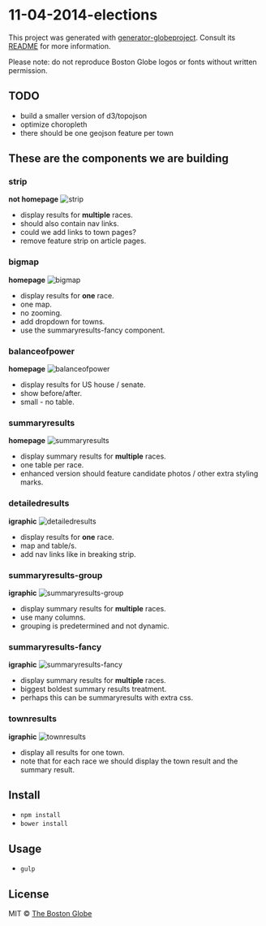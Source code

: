 # 11-04-2014-elections

This project was generated with [generator-globeproject](https://github.com/BostonGlobe/generator-globeproject). Consult its [README](https://github.com/BostonGlobe/generator-globeproject) for more information.

Please note: do not reproduce Boston Globe logos or fonts without written permission.

## TODO

- build a smaller version of d3/topojson
- optimize choropleth
- there should be one geojson feature per town

## These are the components we are building

### strip
**not homepage**
![strip](https://cloud.githubusercontent.com/assets/370976/4511030/59b4e9a6-4b30-11e4-9de6-e28b890d616c.jpg)
- display results for **multiple** races.
- should also contain nav links.
- could we add links to town pages?
- remove feature strip on article pages.

### bigmap
**homepage**
![bigmap](https://cloud.githubusercontent.com/assets/370976/4511026/59abccb8-4b30-11e4-9833-fdd10f87c5af.jpg)
- display results for **one** race.
- one map.
- no zooming.
- add dropdown for towns.
- use the summaryresults-fancy component.

### balanceofpower
**homepage**
![balanceofpower](https://cloud.githubusercontent.com/assets/370976/4511024/59a832ec-4b30-11e4-91ae-6bb8592a122c.jpg)
- display results for US house / senate.
- show before/after.
- small - no table.

### summaryresults
**homepage**
![summaryresults](https://cloud.githubusercontent.com/assets/370976/4511025/59a929e0-4b30-11e4-9287-88be4b596369.jpg)
- display summary results for **multiple** races.
- one table per race.
- enhanced version should feature candidate photos / other extra styling marks.

### detailedresults
**igraphic**
![detailedresults](https://cloud.githubusercontent.com/assets/370976/4511023/59a5d2ae-4b30-11e4-874c-1f64149429bf.jpg)
- display results for **one** race.
- map and table/s.
- add nav links like in breaking strip.

### summaryresults-group
**igraphic**
![summaryresults-group](https://cloud.githubusercontent.com/assets/370976/4511029/59b243ea-4b30-11e4-9a5b-418d2c7fb070.jpg)
- display summary results for **multiple** races.
- use many columns.
- grouping is predetermined and not dynamic.

### summaryresults-fancy
**igraphic**
![summaryresults-fancy](https://cloud.githubusercontent.com/assets/370976/4511028/59aee182-4b30-11e4-8572-aef3f8d0cfb7.jpg)
- display summary results for **multiple** races.
- biggest boldest summary results treatment.
- perhaps this can be summaryresults with extra css.

### townresults
**igraphic**
![townresults](https://cloud.githubusercontent.com/assets/370976/4511027/59ac578c-4b30-11e4-9af2-2f371dc9f8a1.jpg)
- display all results for one town.
- note that for each race we should display the town result and the summary result.

## Install

- `npm install`
- `bower install`

## Usage

- `gulp`

## License

MIT © [The Boston Globe](http://github.com/BostonGlobe)
